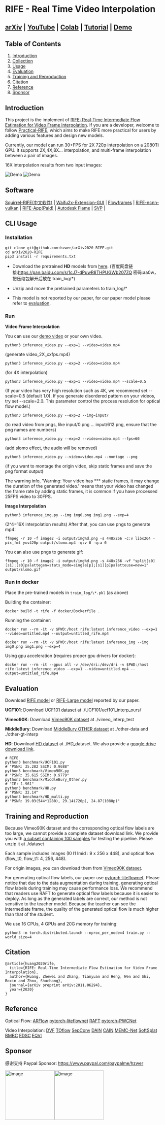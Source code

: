 # RIFE - Real Time Video Interpolation
## [arXiv](https://arxiv.org/abs/2011.06294) | [YouTube](https://www.youtube.com/watch?v=60DX2T3zyVo&feature=youtu.be) | [Colab](https://colab.research.google.com/github/hzwer/arXiv2020-RIFE/blob/main/Colab_demo.ipynb) | [Tutorial](https://www.youtube.com/watch?v=gf_on-dbwyU&feature=emb_title) | [Demo](https://www.youtube.com/watch?v=oFnyq-e_b3g)

## Table of Contents
1. [Introduction](#introduction)
1. [Collection](#collection)
1. [Usage](#usage)
1. [Evaluation](#evaluation)
1. [Training and Reproduction](#training-and-reproduction)
1. [Citation](#citation)
1. [Reference](#reference)
1. [Sponsor](#sponsor)


## Introduction
This project is the implement of [RIFE: Real-Time Intermediate Flow Estimation for Video Frame Interpolation](https://arxiv.org/abs/2011.06294). If you are a developer, welcome to follow [Practical-RIFE](https://github.com/hzwer/Practical-RIFE), which aims to make RIFE more practical for users by adding various features and design new models.

Currently, our model can run 30+FPS for 2X 720p interpolation on a 2080Ti GPU. It supports 2X,4X,8X... interpolation, and multi-frame interpolation between a pair of images. 

16X interpolation results from two input images: 

![Demo](./demo/I0_slomo_clipped.gif)
![Demo](./demo/I2_slomo_clipped.gif)

## Software
[Squirrel-RIFE(中文软件)](https://github.com/YiWeiHuang-stack/Squirrel-Video-Frame-Interpolation) | [Waifu2x-Extension-GUI](https://github.com/AaronFeng753/Waifu2x-Extension-GUI) | [Flowframes](https://nmkd.itch.io/flowframes) | [RIFE-ncnn-vulkan](https://github.com/nihui/rife-ncnn-vulkan) | [RIFE-App(Paid)](https://grisk.itch.io/rife-app) | [Autodesk Flame](https://vimeo.com/505942142) | [SVP](https://www.svp-team.com/wiki/RIFE_AI_interpolation) |

## CLI Usage

### Installation

```
git clone git@github.com:hzwer/arXiv2020-RIFE.git
cd arXiv2020-RIFE
pip3 install -r requirements.txt
```

* Download the pretrained **HD** models from [here](https://drive.google.com/file/d/10-2AaFUyX-c7yCfubsxF2NTvM7DgvS8l/view?usp=sharing). (百度网盘链接:https://pan.baidu.com/s/1cJ7-dPuwR8THPUGWb207ZQ 密码:aa0w，把压缩包解开后放在 train_log/\*)

* Unzip and move the pretrained parameters to train_log/\*

* This model is not reported by our paper, for our paper model please refer to [evaluation](https://github.com/hzwer/arXiv2020-RIFE#evaluation).

### Run

**Video Frame Interpolation**

You can use our [demo video](https://drive.google.com/file/d/1i3xlKb7ax7Y70khcTcuePi6E7crO_dFc/view?usp=sharing) or your own video. 
```
python3 inference_video.py --exp=1 --video=video.mp4 
```
(generate video_2X_xxfps.mp4)
```
python3 inference_video.py --exp=2 --video=video.mp4
```
(for 4X interpolation)
```
python3 inference_video.py --exp=1 --video=video.mp4 --scale=0.5
```
(If your video has very high resolution such as 4K, we recommend set --scale=0.5 (default 1.0). If you generate disordered pattern on your videos, try set --scale=2.0. This parameter control the process resolution for optical flow model.)
```
python3 inference_video.py --exp=2 --img=input/
```
(to read video from pngs, like input/0.png ... input/612.png, ensure that the png names are numbers)
```
python3 inference_video.py --exp=2 --video=video.mp4 --fps=60
```
(add slomo effect, the audio will be removed)
```
python3 inference_video.py --video=video.mp4 --montage --png
```
(if you want to montage the origin video, skip static frames and save the png format output)

The warning info, 'Warning: Your video has *** static frames, it may change the duration of the generated video.' means that your video has changed the frame rate by adding static frames, it is common if you have processed 25FPS video to 30FPS.

**Image Interpolation**

```
python3 inference_img.py --img img0.png img1.png --exp=4
```
(2^4=16X interpolation results)
After that, you can use pngs to generate mp4:
```
ffmpeg -r 10 -f image2 -i output/img%d.png -s 448x256 -c:v libx264 -pix_fmt yuv420p output/slomo.mp4 -q:v 0 -q:a 0
```
You can also use pngs to generate gif:
```
ffmpeg -r 10 -f image2 -i output/img%d.png -s 448x256 -vf "split[s0][s1];[s0]palettegen=stats_mode=single[p];[s1][p]paletteuse=new=1" output/slomo.gif
```

### Run in docker
Place the pre-trained models in `train_log/\*.pkl` (as above)

Building the container:
```
docker build -t rife -f docker/Dockerfile .
```

Running the container:
```
docker run --rm -it -v $PWD:/host rife:latest inference_video --exp=1 --video=untitled.mp4 --output=untitled_rife.mp4
```
```
docker run --rm -it -v $PWD:/host rife:latest inference_img --img img0.png img1.png --exp=4
```

Using gpu acceleration (requires proper gpu drivers for docker):
```
docker run --rm -it --gpus all -v /dev/dri:/dev/dri -v $PWD:/host rife:latest inference_video --exp=1 --video=untitled.mp4 --output=untitled_rife.mp4
```

## Evaluation
Download [RIFE model](https://drive.google.com/file/d/1U2AGFY00hafsPmm94-6deeM-9feGN-qg/view?usp=sharing) or [RIFE-Large model](https://drive.google.com/file/d/1khrpNkbrACYk3YVfHuRDJS5iUDSN7vFw/view?usp=sharing) reported by our paper.

**UCF101**: Download [UCF101 dataset](https://liuziwei7.github.io/projects/VoxelFlow) at ./UCF101/ucf101_interp_ours/

**Vimeo90K**: Download [Vimeo90K dataset](http://toflow.csail.mit.edu/) at ./vimeo_interp_test

**MiddleBury**: Download [MiddleBury OTHER dataset](https://vision.middlebury.edu/flow/data/) at ./other-data and ./other-gt-interp

**HD**: Download [HD dataset](https://github.com/baowenbo/MEMC-Net) at ./HD_dataset. We also provide a [google drive download link](https://drive.google.com/file/d/1iHaLoR2g1-FLgr9MEv51NH_KQYMYz-FA/view?usp=sharing).
```
# RIFE
python3 benchmark/UCF101.py
# "PSNR: 35.282 SSIM: 0.9688"
python3 benchmark/Vimeo90K.py
# "PSNR: 35.615 SSIM: 0.9779"
python3 benchmark/MiddleBury_Other.py
# "IE: 1.961"
python3 benchmark/HD.py
# "PSNR: 32.14"
python3 benchmark/HD_multi.py
# "PSNR: 19.03(544*1280), 29.14(720p), 24.87(1080p)"
```

## Training and Reproduction
Because Vimeo90K dataset and the corresponding optical flow labels are too large, we cannot provide a complete dataset download link. We provide you with [a subset containing 100 samples](https://drive.google.com/file/d/1_MQmFWqaptBuEbsV2tmbqFsxmxMIqYDU/view?usp=sharing) for testing the pipeline. Please unzip it at ./dataset

Each sample includes images (I0 I1 Imid : 9 x 256 x 448), and optical flow (flow_t0, flow_t1: 4, 256, 448). 

For origin images, you can download them from [Vimeo90K dataset](http://toflow.csail.mit.edu/).

For generating optical flow labels, our paper use [pytorch-liteflownet](https://github.com/sniklaus/pytorch-liteflownet). Please notice that due to the data augmentation during training, generating optical flow labels during training may cause performance loss. We recommend that readers use RAFT to generate optical flow labels because it is easier to deploy. As long as the generated labels are correct, our method is not sensitive to the teacher model. Because the teacher can see the intermediate frame, the quality of the generated optical flow is much higher than that of the student.

We use 16 CPUs, 4 GPUs and 20G memory for training: 
```
python3 -m torch.distributed.launch --nproc_per_node=4 train.py --world_size=4
```

## Citation

```
@article{huang2020rife,
  title={RIFE: Real-Time Intermediate Flow Estimation for Video Frame Interpolation},
  author={Huang, Zhewei and Zhang, Tianyuan and Heng, Wen and Shi, Boxin and Zhou, Shuchang},
  journal={arXiv preprint arXiv:2011.06294},
  year={2020}
}
```

## Reference

Optical Flow:
[ARFlow](https://github.com/lliuz/ARFlow)  [pytorch-liteflownet](https://github.com/sniklaus/pytorch-liteflownet)  [RAFT](https://github.com/princeton-vl/RAFT)  [pytorch-PWCNet](https://github.com/sniklaus/pytorch-pwc)

Video Interpolation: 
[DVF](https://github.com/lxx1991/pytorch-voxel-flow)  [TOflow](https://github.com/Coldog2333/pytoflow)  [SepConv](https://github.com/sniklaus/sepconv-slomo)  [DAIN](https://github.com/baowenbo/DAIN)  [CAIN](https://github.com/myungsub/CAIN)  [MEMC-Net](https://github.com/baowenbo/MEMC-Net)   [SoftSplat](https://github.com/sniklaus/softmax-splatting)  [BMBC](https://github.com/JunHeum/BMBC)  [EDSC](https://github.com/Xianhang/EDSC-pytorch)  [EQVI](https://github.com/lyh-18/EQVI)

## Sponsor

感谢支持 Paypal Sponsor: https://www.paypal.com/paypalme/hzwer

<img width="160" alt="image" src="https://cdn.luogu.com.cn/upload/image_hosting/5h3609p1.png"><img width="160" alt="image" src="https://cdn.luogu.com.cn/upload/image_hosting/yi3kcwnw.png">
